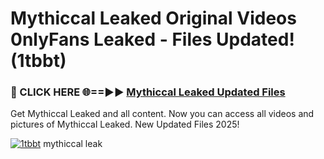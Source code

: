 # Mythiccal Leaked Original Videos 0nlyFans Leaked - Files Updated! (1tbbt)

<h3>🔴 CLICK HERE 🌐==►► <a href="https://tinyurl.com/2jnfzry5" rel="nofollow">Mythiccal Leaked Updated Files</a></h3>

Get Mythiccal Leaked and all content. Now you can access all videos and pictures of Mythiccal Leaked. New Updated Files 2025!

[![1tbbt](https://i.imgur.com/GyGTBgg.gif)](https://tinyurl.com/2jnfzry5)
mythiccal leak